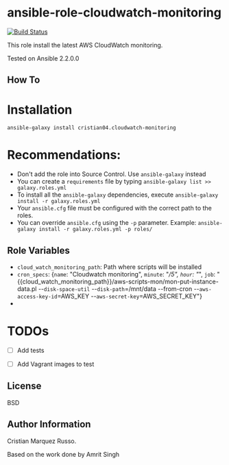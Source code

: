 ansible-role-cloudwatch-monitoring
=========
[![Build Status](https://travis-ci.org/cristian04/ansible-role-cloudwatch-monitoring.svg?branch=master)](https://travis-ci.org/cristian04/ansible-role-cloudwatch-monitoring)

This role install the latest AWS CloudWatch monitoring.

Tested on Ansible 2.2.0.0

How To
----------------

# Installation

`ansible-galaxy install cristian04.cloudwatch-monitoring`

# Recommendations:
- Don't add the role into Source Control. Use `ansible-galaxy` instead
- You can create a `requirements` file by typing `ansible-galaxy list >> galaxy.roles.yml`
- To install all the `ansible-galaxy` dependencies, execute `ansible-galaxy install -r galaxy.roles.yml`
- Your `ansible.cfg` file must be configured with the correct path to the roles.
- You can override `ansible.cfg` using the `-p` parameter. Example: `ansible-galaxy install -r galaxy.roles.yml -p roles/`  

Role Variables
--------------

- `cloud_watch_monitoring_path`: Path where scripts will be installed
- `cron_specs`: {`name`: "Cloudwatch monitoring", `minute`: "*/5", `hour`: "*", `job`: "{{cloud_watch_monitoring_path}}/aws-scripts-mon/mon-put-instance-data.pl --`disk-space-util` --`disk-path`=/mnt/data --from-cron --`aws-access-key-id`=AWS_KEY --`aws-secret-key`=AWS_SECRET_KEY"}
-
# TODOs

- [ ] Add tests
- [ ] Add Vagrant images to test


License
-------

BSD

Author Information
------------------

Cristian Marquez Russo.

Based on the work done by Amrit Singh
